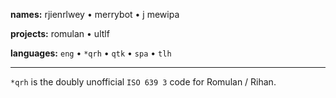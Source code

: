 **names:** rjienrlwey • merrybot • j mewipa

**projects:** romulan • ultlf

**languages:** `eng` • `*qrh` • `qtk` • `spa` • `tlh`

---
`*qrh` is the doubly unofficial `ISO 639 3` code for Romulan / Rihan.
